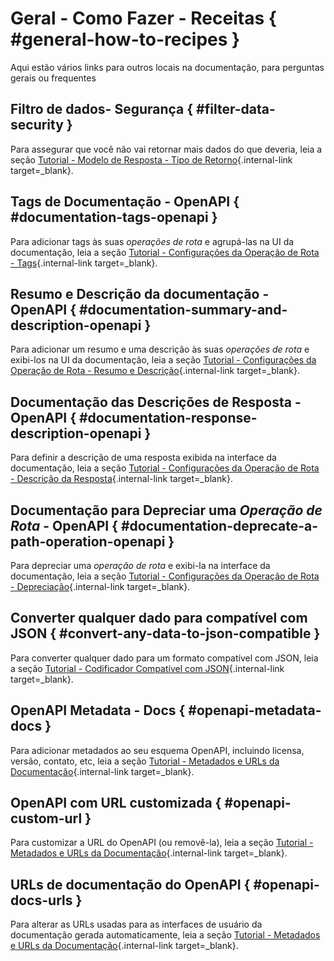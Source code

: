 # Geral - Como Fazer - Receitas { #general-how-to-recipes }

Aqui estão vários links para outros locais na documentação, para perguntas gerais ou frequentes

## Filtro de dados- Segurança { #filter-data-security }

Para assegurar que você não vai retornar mais dados do que deveria, leia a seção [Tutorial - Modelo de Resposta - Tipo de Retorno](../tutorial/response-model.md){.internal-link target=_blank}.

## Tags de Documentação - OpenAPI { #documentation-tags-openapi }
Para adicionar tags às suas *operações de rota* e agrupá-las na UI da documentação, leia a seção [Tutorial - Configurações da Operação de Rota - Tags](../tutorial/path-operation-configuration.md#tags){.internal-link target=_blank}.

## Resumo e Descrição da documentação - OpenAPI { #documentation-summary-and-description-openapi }

Para adicionar um resumo e uma descrição às suas *operações de rota* e exibi-los na UI da documentação, leia a seção [Tutorial - Configurações da Operação de Rota - Resumo e Descrição](../tutorial/path-operation-configuration.md#summary-and-description){.internal-link target=_blank}.

## Documentação das Descrições de Resposta - OpenAPI { #documentation-response-description-openapi }

Para definir a descrição de uma resposta exibida na interface da documentação, leia a seção [Tutorial - Configurações da Operação de Rota - Descrição da Resposta](../tutorial/path-operation-configuration.md#response-description){.internal-link target=_blank}.

## Documentação para Depreciar uma *Operação de Rota* - OpenAPI { #documentation-deprecate-a-path-operation-openapi }

Para depreciar uma *operação de rota* e exibi-la na interface da documentação, leia a seção [Tutorial - Configurações da Operação de Rota - Depreciação](../tutorial/path-operation-configuration.md#deprecate-a-path-operation){.internal-link target=_blank}.

## Converter qualquer dado para compatível com JSON { #convert-any-data-to-json-compatible }

Para converter qualquer dado para um formato compatível com JSON, leia a seção [Tutorial - Codificador Compatível com JSON](../tutorial/encoder.md){.internal-link target=_blank}.

## OpenAPI Metadata - Docs { #openapi-metadata-docs }

Para adicionar metadados ao seu esquema OpenAPI, incluindo  licensa, versão, contato, etc, leia a seção [Tutorial - Metadados e URLs da Documentação](../tutorial/metadata.md){.internal-link target=_blank}.

## OpenAPI com URL customizada { #openapi-custom-url }

Para customizar a URL do OpenAPI (ou removê-la), leia a seção [Tutorial - Metadados e URLs da Documentação](../tutorial/metadata.md#openapi-url){.internal-link target=_blank}.

## URLs de documentação do OpenAPI { #openapi-docs-urls }

Para alterar as URLs usadas ​​para as interfaces de usuário da documentação gerada automaticamente, leia a seção [Tutorial - Metadados e URLs da Documentação](../tutorial/metadata.md#docs-urls){.internal-link target=_blank}.
